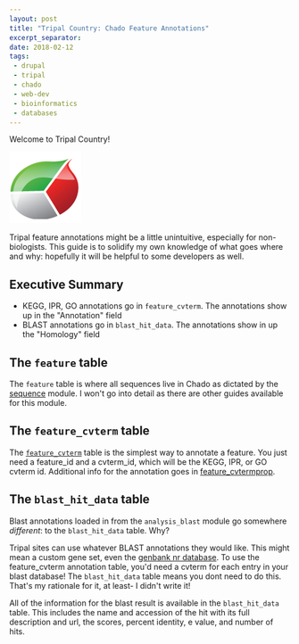 ```yaml
---
layout: post
title: "Tripal Country: Chado Feature Annotations"
excerpt_separator: 
date: 2018-02-12
tags: 
 - drupal
 - tripal
 - chado
 - web-dev
 - bioinformatics
 - databases
---
```


Welcome to Tripal Country!

![Tripal Logo](/img/TripalLogo_dark.png)


Tripal feature annotations might be a little unintuitive, especially for non-biologists.  This guide is to solidify my own knowledge of what goes where and why: hopefully it will be helpful to some developers as well.



## Executive Summary

* KEGG, IPR, GO annotations go in `feature_cvterm`.  The annotations show up in the "Annotation" field
* BLAST annotations go in `blast_hit_data`.  The annotations show in up the "Homology" field


## The `feature` table

The `feature` table is where all sequences live in Chado as dictated by the [sequence](https://laceysanderson.github.io/chado-docs/sequence/index.html) module.  I won't go into detail as there are other guides available for this module.

## The `feature_cvterm` table

The [`feature_cvterm`](https://laceysanderson.github.io/chado-docs/tables/feature_cvterm.html) table is the simplest way to annotate a feature.  You just need a feature_id and a cvterm_id, which will be the KEGG, IPR, or GO cvterm id. Additional info for the annotation goes in [feature_cvtermprop](https://laceysanderson.github.io/chado-docs/tables/feature_cvtermprop.html).


## The `blast_hit_data` table

Blast annotations loaded in from the `analysis_blast` module go somewhere *different*: to the `blast_hit_data` table.  Why?

Tripal sites can use whatever BLAST annotations they would like.  This might mean a custom gene set, even the [genbank nr database](https://www.ncbi.nlm.nih.gov/refseq/about/nonredundantproteins/).  To use the feature_cvterm annotation table, you'd need a cvterm for each entry in your blast database! The `blast_hit_data` table means you dont need to do this.  That's my rationale for it, at least- I didn't write it!

All of the information for the blast result is available in the `blast_hit_data` table.  This includes the name and accession of the hit with its full description and url, the scores, percent identity, e value, and number of hits.
